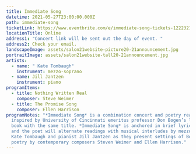 ```yaml
---
title: Immediate Song
datetime: 2021-05-27T23:00:00.000Z
path: immediate-song
ticketLink: https://www.eventbrite.com/e/immediate-song-tickets-122232160683
locationTitle: Online
address1: "Concert link will be sent out the day of event. "
address2: Check your email.
landscapeImage: assets/salon21website-picture20-21announcement.jpg
portraitImage: assets/salon21website-tall20-21announcement.jpg
artists:
  - name: " Kate Tombaugh"
    instrument: mezzo-soprano
  - name: Jill Jantzen
    instrument: piano
programItems:
  - title: Nothing Written Real
    composer: Steve Weimer
  - title: The Promise Song
    composer: Ellen Harrison
programNotes: "*Immediate Song* is a combination concert and poetry reading
  inspired by University of Cincinnati emeritus professor Don Bogen’s latest
  book with the same title. *Immediate Song* is anchored in brief lyric poems,
  and the poet will alternate readings with musical interludes by mezzo-soprano
  Kate Tombaugh and pianist Jill Jantzen as they present settings of Bogen’s
  poetry by contemporary composers Steven Weimer and Ellen Harrison."
---
```

